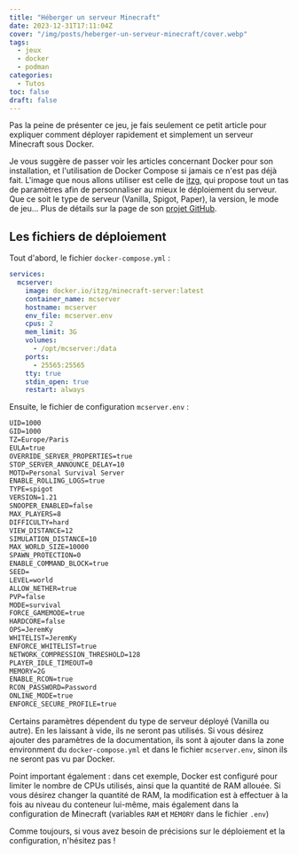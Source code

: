 ```yaml
---
title: "Héberger un serveur Minecraft"
date: 2023-12-31T17:11:04Z
cover: "/img/posts/heberger-un-serveur-minecraft/cover.webp"
tags:
  - jeux
  - docker
  - podman
categories:
  - Tutos
toc: false
draft: false
---
```


Pas la peine de présenter ce jeu, je fais seulement ce petit article pour expliquer comment déployer rapidement et simplement un serveur Minecraft sous Docker.

Je vous suggère de passer voir les articles concernant Docker pour son installation, et l'utilisation de Docker Compose si jamais ce n'est pas déjà fait. L'image que nous allons utiliser est celle de [itzg](https://docker-minecraft-server.readthedocs.io/en/latest/), qui propose tout un tas de paramètres afin de personnaliser au mieux le déploiement du serveur. Que ce soit le type de serveur (Vanilla, Spigot, Paper), la version, le mode de jeu... Plus de détails sur la page de son [projet GitHub](https://github.com/itzg/docker-minecraft-server).

## Les fichiers de déploiement

Tout d'abord, le fichier `docker-compose.yml` :

```yml
services:
  mcserver:
    image: docker.io/itzg/minecraft-server:latest
    container_name: mcserver
    hostname: mcserver
    env_file: mcserver.env
    cpus: 2
    mem_limit: 3G
    volumes:
      - /opt/mcserver:/data
    ports:
      - 25565:25565
    tty: true
    stdin_open: true
    restart: always
```

Ensuite, le fichier de configuration `mcserver.env` :

```txt
UID=1000
GID=1000
TZ=Europe/Paris
EULA=true
OVERRIDE_SERVER_PROPERTIES=true
STOP_SERVER_ANNOUNCE_DELAY=10
MOTD=Personal Survival Server
ENABLE_ROLLING_LOGS=true
TYPE=spigot
VERSION=1.21
SNOOPER_ENABLED=false
MAX_PLAYERS=8
DIFFICULTY=hard
VIEW_DISTANCE=12
SIMULATION_DISTANCE=10
MAX_WORLD_SIZE=10000
SPAWN_PROTECTION=0
ENABLE_COMMAND_BLOCK=true
SEED=
LEVEL=world
ALLOW_NETHER=true
PVP=false
MODE=survival
FORCE_GAMEMODE=true
HARDCORE=false
OPS=JeremKy
WHITELIST=JeremKy
ENFORCE_WHITELIST=true
NETWORK_COMPRESSION_THRESHOLD=128
PLAYER_IDLE_TIMEOUT=0
MEMORY=2G
ENABLE_RCON=true
RCON_PASSWORD=Password
ONLINE_MODE=true
ENFORCE_SECURE_PROFILE=true
```

Certains paramètres dépendent du type de serveur déployé (Vanilla ou autre). En les laissant à vide, ils ne seront pas utilisés. Si vous désirez ajouter des paramètres de la documentation, ils sont à ajouter dans la zone environment du `docker-compose.yml` et dans le fichier `mcserver.env`, sinon ils ne seront pas vu par Docker.

Point important également : dans cet exemple, Docker est configuré pour limiter le nombre de CPUs utilisés, ainsi que la quantité de RAM allouée. Si vous désirez changer la quantité de RAM, la modification est à effectuer à la fois au niveau du conteneur lui-même, mais également dans la configuration de Minecraft (variables `RAM` et `MEMORY` dans le fichier `.env`)

Comme toujours, si vous avez besoin de précisions sur le déploiement et la configuration, n'hésitez pas !
